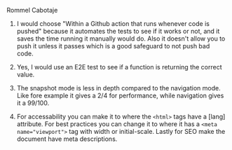 Rommel Cabotaje

1. I would choose "Within a Github action that runs whenever code is pushed" because it automates the tests to see if it works or not, and it saves the time running it manually would do. Also it doesn't allow you to push it unless it passes which is a good safeguard to not push bad code.

2. Yes, I would use an E2E test to see if a function is returning the correct value.

3. The snapshot mode is less in depth compared to the navigation mode. Like fore example it gives a 2/4 for performance, while navigation gives it a 99/100.

4. For accessability you can make it to where the `<html>` tags have a [lang] attribute. For best practices you can change it to where it has a `<meta name="viewport">` tag with width or initial-scale. Lastly for SEO make the document have meta descriptions.

